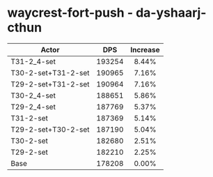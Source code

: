 # waycrest-fort-push - da-yshaarj-cthun
| Actor | DPS | Increase |
|---|:---:|:---:|
|T31-2_4-set|193254|8.44%|
|T30-2-set+T31-2-set|190965|7.16%|
|T29-2-set+T31-2-set|190964|7.16%|
|T30-2_4-set|188651|5.86%|
|T29-2_4-set|187769|5.37%|
|T31-2-set|187369|5.14%|
|T29-2-set+T30-2-set|187190|5.04%|
|T30-2-set|182680|2.51%|
|T29-2-set|182210|2.25%|
|Base|178208|0.00%|
